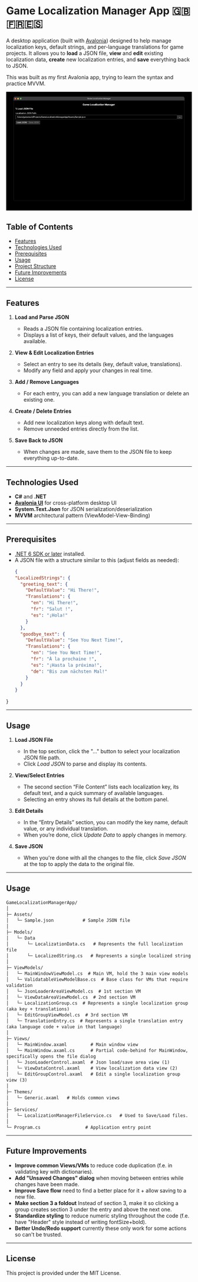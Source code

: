 # Game Localization Manager App 🇬🇧🇫🇷🇪🇸

A desktop application (built with [Avalonia](https://avaloniaui.net/)) designed to help manage localization keys, default strings, and per-language translations for game projects. 
It allows you to **load** a JSON file, **view** and **edit** existing localization data, **create** new localization entries, and **save** everything back to JSON.

This was built as my first Avalonia app, trying to learn the syntax and practice MVVM.


<img src="./Assets/DemoGif/AppScreens.gif" alt="Game Localization Manager UI" width="700"/>

## Table of Contents
- [Features](#features)
- [Technologies Used](#technologies-used)
- [Prerequisites](#prerequisites)
- [Usage](#usage)
- [Project Structure](#project-structure)
- [Future Improvements](#future-improvements)
- [License](#license)

---

## Features
1. **Load and Parse JSON**
    - Reads a JSON file containing localization entries.
    - Displays a list of keys, their default values, and the languages available.

2. **View & Edit Localization Entries**
    - Select an entry to see its details (key, default value, translations).
    - Modify any field and apply your changes in real time.

3. **Add / Remove Languages**
    - For each entry, you can add a new language translation or delete an existing one.

4. **Create / Delete Entries**
    - Add new localization keys along with default text.
    - Remove unneeded entries directly from the list.

5. **Save Back to JSON**
    - When changes are made, save them to the JSON file to keep everything up-to-date.

---

## Technologies Used
- **C#** and **.NET**
- **[Avalonia UI](https://avaloniaui.net/)** for cross-platform desktop UI
- **System.Text.Json** for JSON serialization/deserialization
- **MVVM** architectural pattern (ViewModel-View-Binding)

---

## Prerequisites
- [.NET 6 SDK or later](https://dotnet.microsoft.com/en-us/download) installed.
- A JSON file with a structure similar to this (adjust fields as needed):
  ```json
  {
  "LocalizedStrings": {
    "greeting_text": {
      "DefaultValue": "Hi There!",
      "Translations": {
        "en": "Hi There!",
        "fr": "Salut !",
        "es": "¡Hola!"
      }
    },
    "goodbye_text": {
      "DefaultValue": "See You Next Time!",
      "Translations": {
        "en": "See You Next Time!",
        "fr": "À la prochaine !",
        "es": "¡Hasta la próxima!",
        "de": "Bis zum nächsten Mal!"
      }
    }
  }
}

---

## Usage
1. **Load JSON File**
   - In the top section, click the "..." button to select your localization JSON file path.
   - Click *Load JSON* to parse and display its contents.

2. **View/Select Entries**
   - The second section “File Content” lists each localization key, its default text, and a quick summary of available languages.
   - Selecting an entry shows its full details at the bottom panel.

3. **Edit Details**
   - In the “Entry Details” section, you can modify the key name, default value, or any individual translation.
   - When you’re done, click *Update Data* to apply changes in memory.

4. **Save JSON**
   - When you're done with all the changes to the file, click *Save JSON* at the top to apply the data to the original file.

---

## Usage
```
GameLocalizationManagerApp/
│
├─ Assets/
│   └─ Sample.json           # Sample JSON file
│
├─ Models/
│   └─ Data
│       └─ LocalizationData.cs   # Represents the full localization file
│       └─ LocalizedString.cs   # Represents a single localized string
│
├─ ViewModels/
│   └─ MainWindowViewModel.cs  # Main VM, hold the 3 main view models
│   └─ ValidatableViewModelBase.cs  # Base class for VMs that require validation
│   └─ JsonLoaderAreaViewModel.cs  # 1st section VM
│   └─ ViewDataAreaViewModel.cs  # 2nd section VM
│   └─ LocalizationGroup.cs  # Represents a single localization group (aka key + translations)
│   └─ EditGroupViewModel.cs  # 3rd section VM
│   └─ TranslationEntry.cs  # Represents a single translation entry (aka language code + value in that language)
│
├─ Views/
│   └─ MainWindow.axaml         # Main window view
│   └─ MainWindow.axaml.cs      # Partial code-behind for MainWindow, specifically opens the file dialog
│   └─ JsonLoaderControl.axaml  # Json load/save area view (1)
│   └─ ViewDataControl.axaml    # View localization data view (2)
│   └─ EditGroupControl.axaml   # Edit a single localization group view (3)
│
├─ Themes/
│   └─ Generic.axaml   # Holds common views
│
├─ Services/
│   └─ LocalizationManagerFileService.cs   # Used to Save/Load files.
│
└─ Program.cs                 # Application entry point
```

---

## Future Improvements
- **Improve common Views/VMs** to reduce code duplication (f.e. in validating key with dictionaries).
- **Add "Unsaved Changes" dialog** when moving between entries while changes have been made.
- **Improve Save flow** need to find a better place for it + allow saving to a new file.
- **Make section 3 a foldout** Instead of section 3, make it so clicking a group creates section 3 under the entry and above the next one.
- **Standardize styling** to reduce numeric styling throughout the code (f.e. have "Header" style instead of writing fontSize+bold).
- **Better Undo/Redo support** currently these only work for some actions so can't be trusted.

---

## License
This project is provided under the MIT License.
